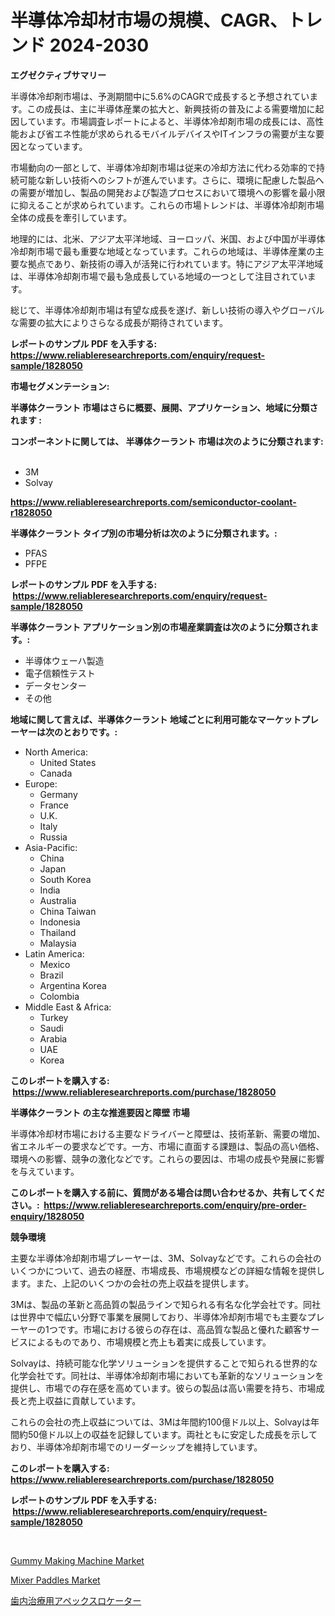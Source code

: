 <p><h1>半導体冷却材市場の規模、CAGR、トレンド 2024-2030</h1></p><p><strong>エグゼクティブサマリー</strong></p>
<p><p>半導体冷却剤市場は、予測期間中に5.6%のCAGRで成長すると予想されています。この成長は、主に半導体産業の拡大と、新興技術の普及による需要増加に起因しています。市場調査レポートによると、半導体冷却剤市場の成長には、高性能および省エネ性能が求められるモバイルデバイスやITインフラの需要が主な要因となっています。</p><p>市場動向の一部として、半導体冷却剤市場は従来の冷却方法に代わる効率的で持続可能な新しい技術へのシフトが進んでいます。さらに、環境に配慮した製品への需要が増加し、製品の開発および製造プロセスにおいて環境への影響を最小限に抑えることが求められています。これらの市場トレンドは、半導体冷却剤市場全体の成長を牽引しています。</p><p>地理的には、北米、アジア太平洋地域、ヨーロッパ、米国、および中国が半導体冷却剤市場で最も重要な地域となっています。これらの地域は、半導体産業の主要な拠点であり、新技術の導入が活発に行われています。特にアジア太平洋地域は、半導体冷却剤市場で最も急成長している地域の一つとして注目されています。</p><p>総じて、半導体冷却剤市場は有望な成長を遂げ、新しい技術の導入やグローバルな需要の拡大によりさらなる成長が期待されています。</p></p>
<p><strong>レポートのサンプル PDF を入手する: <a href="https://www.reliableresearchreports.com/enquiry/request-sample/1828050">https://www.reliableresearchreports.com/enquiry/request-sample/1828050</a></strong></p>
<p><strong>市場セグメンテーション:</strong></p>
<p><strong> 半導体クーラント 市場はさらに概要、展開、アプリケーション、地域に分類されます :</strong></p>
<p><strong>コンポーネントに関しては、 半導体クーラント 市場は次のように分類されます: &nbsp;</strong></p>
<p><ul><li>3M</li><li>Solvay</li></ul></p>
<p><strong><a href="https://www.reliableresearchreports.com/semiconductor-coolant-r1828050">https://www.reliableresearchreports.com/semiconductor-coolant-r1828050</a></strong></p>
<p><strong> 半導体クーラント タイプ別の市場分析は次のように分類されます。:</strong></p>
<p><ul><li>PFAS</li><li>PFPE</li></ul></p>
<p><strong>レポートのサンプル PDF を入手する: &nbsp;<a href="https://www.reliableresearchreports.com/enquiry/request-sample/1828050">https://www.reliableresearchreports.com/enquiry/request-sample/1828050</a></strong></p>
<p><strong> 半導体クーラント アプリケーション別の市場産業調査は次のように分類されます。:</strong></p>
<p><ul><li>半導体ウェーハ製造</li><li>電子信頼性テスト</li><li>データセンター</li><li>その他</li></ul></p>
<p><strong>地域に関して言えば、半導体クーラント 地域ごとに利用可能なマーケットプレーヤーは次のとおりです。:</strong></p>
<p><ul>
    <li>
        North America:
        <ul>
            <li>United States</li>
            <li>Canada</li>
        </ul>
    </li>
    <li>
        Europe:
        <ul>
            <li>Germany</li>
            <li>France</li>
            <li>U.K.</li>
            <li>Italy</li>
            <li>Russia</li>
        </ul>
    </li>
    <li>
        Asia-Pacific:
        <ul>
            <li>China</li>
            <li>Japan</li>
            <li>South Korea</li>
            <li>India</li>
            <li>Australia</li>
            <li>China Taiwan</li>
            <li>Indonesia</li>
            <li>Thailand</li>
            <li>Malaysia</li>
        </ul>
    </li>
    <li>
        Latin America:
        <ul>
            <li>Mexico</li>
            <li>Brazil</li>
            <li>Argentina Korea</li>
            <li>Colombia</li>
        </ul>
    </li>
    <li>
        Middle East & Africa:
        <ul>
            <li>Turkey</li>
            <li>Saudi</li>
            <li>Arabia</li>
            <li>UAE</li>
            <li>Korea</li>
        </ul>
    </li>
    </ul></p>
<p><strong>このレポートを購入する: &nbsp;<a href="https://www.reliableresearchreports.com/purchase/1828050">https://www.reliableresearchreports.com/purchase/1828050</a></strong></p>
<p><strong>半導体クーラント の主な推進要因と障壁 市場</strong></p>
<p><p>半導体冷却材市場における主要なドライバーと障壁は、技術革新、需要の増加、省エネルギーの要求などです。一方、市場に直面する課題は、製品の高い価格、環境への影響、競争の激化などです。これらの要因は、市場の成長や発展に影響を与えています。</p></p>
<p><strong>このレポートを購入する前に、質問がある場合は問い合わせるか、共有してください。:&nbsp; <a href="https://www.reliableresearchreports.com/enquiry/pre-order-enquiry/1828050">https://www.reliableresearchreports.com/enquiry/pre-order-enquiry/1828050</a></strong></p>
<p><strong>競争環境</strong></p>
<p><p>主要な半導体冷却剤市場プレーヤーは、3M、Solvayなどです。これらの会社のいくつかについて、過去の経歴、市場成長、市場規模などの詳細な情報を提供します。また、上記のいくつかの会社の売上収益を提供します。</p><p>3Mは、製品の革新と高品質の製品ラインで知られる有名な化学会社です。同社は世界中で幅広い分野で事業を展開しており、半導体冷却剤市場でも主要なプレーヤーの1つです。市場における彼らの存在は、高品質な製品と優れた顧客サービスによるものであり、市場規模と売上も着実に成長しています。</p><p>Solvayは、持続可能な化学ソリューションを提供することで知られる世界的な化学会社です。同社は、半導体冷却剤市場においても革新的なソリューションを提供し、市場での存在感を高めています。彼らの製品は高い需要を持ち、市場成長と売上収益に貢献しています。</p><p>これらの会社の売上収益については、3Mは年間約100億ドル以上、Solvayは年間約50億ドル以上の収益を記録しています。両社ともに安定した成長を示しており、半導体冷却剤市場でのリーダーシップを維持しています。</p></p>
<p><strong>このレポートを購入する: &nbsp; <a href="https://www.reliableresearchreports.com/purchase/1828050">https://www.reliableresearchreports.com/purchase/1828050</a></strong></p>
<p><strong>レポートのサンプル PDF を入手する: &nbsp;<a href="https://www.reliableresearchreports.com/enquiry/request-sample/1828050">https://www.reliableresearchreports.com/enquiry/request-sample/1828050</a></strong><strong></strong></p>
<p>&nbsp;</p>
<p><p><a href="https://github.com/changoleonlaverguenzanoexiste/Market-Research-Report-List-3/blob/main/gummy-making-machine-market.md">Gummy Making Machine Market</a></p><p><a href="https://github.com/dimitrishawkinswaynenp91rgz/Market-Research-Report-List-2/blob/main/mixer-paddles-market.md">Mixer Paddles Market</a></p><p><a href="https://github.com/avbqbctihcbe2/Market-Research-Report-List-1/blob/main/799689541267.md">歯内治療用アペックスロケーター</a></p></p>